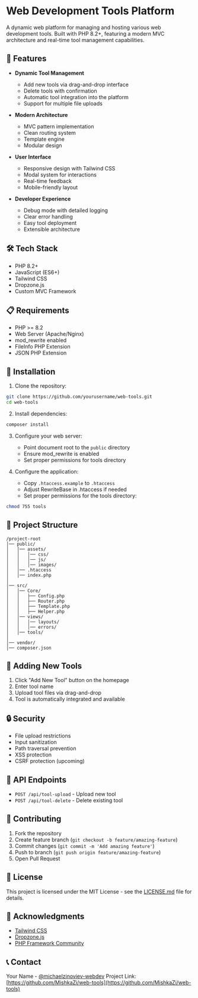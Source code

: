 # Web Development Tools Platform

A dynamic web platform for managing and hosting various web development tools. Built with PHP 8.2+, featuring a modern MVC architecture and real-time tool management capabilities.

## 🚀 Features

- **Dynamic Tool Management**
  - Add new tools via drag-and-drop interface
  - Delete tools with confirmation
  - Automatic tool integration into the platform
  - Support for multiple file uploads

- **Modern Architecture**
  - MVC pattern implementation
  - Clean routing system
  - Template engine
  - Modular design

- **User Interface**
  - Responsive design with Tailwind CSS
  - Modal system for interactions
  - Real-time feedback
  - Mobile-friendly layout

- **Developer Experience**
  - Debug mode with detailed logging
  - Clear error handling
  - Easy tool deployment
  - Extensible architecture

## 🛠 Tech Stack

- PHP 8.2+
- JavaScript (ES6+)
- Tailwind CSS
- Dropzone.js
- Custom MVC Framework

## 📋 Requirements

- PHP >= 8.2
- Web Server (Apache/Nginx)
- mod_rewrite enabled
- FileInfo PHP Extension
- JSON PHP Extension

## 🔧 Installation

1. Clone the repository:
```bash
git clone https://github.com/yourusername/web-tools.git
cd web-tools
```

2. Install dependencies:
```bash
composer install
```

3. Configure your web server:
   - Point document root to the `public` directory
   - Ensure mod_rewrite is enabled
   - Set proper permissions for tools directory

4. Configure the application:
   - Copy `.htaccess.example` to `.htaccess`
   - Adjust RewriteBase in .htaccess if needed
   - Set proper permissions for the tools directory:
```bash
chmod 755 tools
```

## 📁 Project Structure

```
/project-root
│── public/
│   │── assets/
│   │   │── css/
│   │   │── js/
│   │   │── images/
│   │── .htaccess
│   │── index.php
│
│── src/
│   │── Core/
│   │   ├── Config.php
│   │   ├── Router.php
│   │   ├── Template.php
│   │   ├── Helper.php
│   │── views/
│   │   │── layouts/
│   │   │── errors/
│   │── tools/
│
│── vendor/
│── composer.json
```

## 🚀 Adding New Tools

1. Click "Add New Tool" button on the homepage
2. Enter tool name
3. Upload tool files via drag-and-drop
4. Tool is automatically integrated and available

## 🔒 Security

- File upload restrictions
- Input sanitization
- Path traversal prevention
- XSS protection
- CSRF protection (upcoming)

## 🔄 API Endpoints

- `POST /api/tool-upload` - Upload new tool
- `POST /api/tool-delete` - Delete existing tool

## 👥 Contributing

1. Fork the repository
2. Create feature branch (`git checkout -b feature/amazing-feature`)
3. Commit changes (`git commit -m 'Add amazing feature'`)
4. Push to branch (`git push origin feature/amazing-feature`)
5. Open Pull Request

## 📄 License

This project is licensed under the MIT License - see the [LICENSE.md](LICENSE.md) file for details.

## 🙏 Acknowledgments

- [Tailwind CSS](https://tailwindcss.com/)
- [Dropzone.js](https://www.dropzonejs.com/)
- [PHP Framework Community](https://php-fig.org/)

## 📞 Contact

Your Name - [@michaelzinoviev-webdev](https://www.linkedin.com/in/michaelzinoviev-webdev/)
Project Link: [https://github.com/MishkaZi/web-tools](https://github.com/MishkaZi/web-tools)
